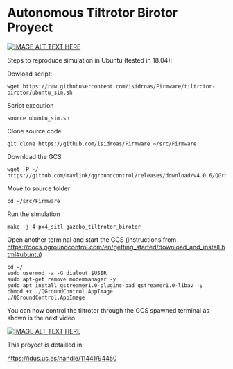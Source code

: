# Autonomous Tiltrotor Birotor Proyect

[![IMAGE ALT TEXT HERE](https://img.youtube.com/vi/9isC3tmvcgc/0.jpg)](https://www.youtube.com/watch?v=9isC3tmvcgc)


Steps to reproduce simulation in Ubuntu (tested in 18.04):




Dowload script:

```
wget https://raw.githubusercontent.com/isidroas/Firmware/tiltrotor-birotor/ubuntu_sim.sh
```

Script execution

```
source ubuntu_sim.sh
```

Clone source code

```
git clone https://github.com/isidroas/Firmware ~/src/Firmware
```

Download the GCS 
```
wget -P ~/ https://github.com/mavlink/qgroundcontrol/releases/download/v4.0.6/QGroundControl.AppImage
```

Move to source folder 

```
cd ~/src/Firmware
```

Run the simulation 

```
make -j 4 px4_sitl gazebo_tiltrotor_birotor
```

Open another terminal and start the GCS (instructions from https://docs.qgroundcontrol.com/en/getting_started/download_and_install.html#ubuntu)

```
cd ~/
sudo usermod -a -G dialout $USER
sudo apt-get remove modemmanager -y
sudo apt install gstreamer1.0-plugins-bad gstreamer1.0-libav -y
chmod +x ./QGroundControl.AppImage
./QGroundControl.AppImage
```

You can now control the tiltrotor through the GCS spawned terminal as shown is the next video

[![IMAGE ALT TEXT HERE](https://img.youtube.com/vi/rLd2zTMaQHI/0.jpg)](https://www.youtube.com/watch?v=rLd2zTMaQHI)


This proyect is detailled in:

https://idus.us.es/handle/11441/94450



